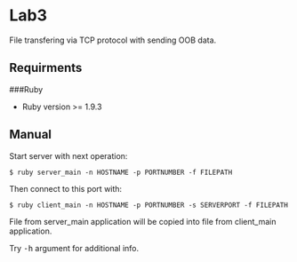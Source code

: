 Lab3
================

File transfering via TCP protocol with sending OOB data.

Requirments
-----------

###Ruby

* Ruby version >= 1.9.3

Manual
------

Start server with next operation:

    $ ruby server_main -n HOSTNAME -p PORTNUMBER -f FILEPATH

Then connect to this port with:

    $ ruby client_main -n HOSTNAME -p PORTNUMBER -s SERVERPORT -f FILEPATH

File from server_main application will be copied into file from client_main application.

Try <tt>-h</tt> argument for additional info.

  
